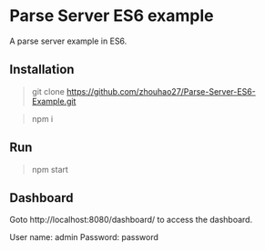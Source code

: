 # Parse Server ES6 example

A parse server example in ES6.

## Installation

> git clone https://github.com/zhouhao27/Parse-Server-ES6-Example.git

> npm i

## Run

> npm start

## Dashboard

Goto http://localhost:8080/dashboard/ to access the dashboard.

User name: admin
Password: password
